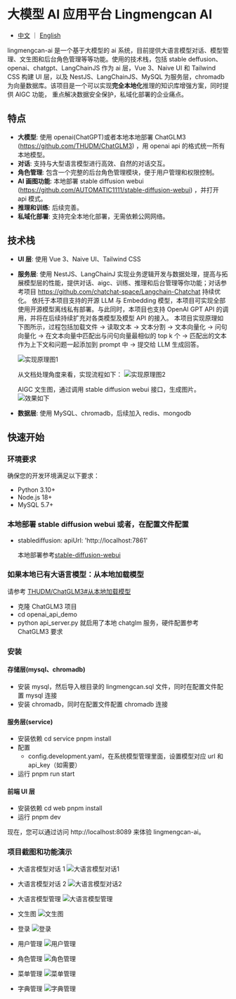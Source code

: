 # 大模型 AI 应用平台 Lingmengcan AI

- <a href="./README.md">中文</a> ｜ <a href="./README.en-US.md">English</a>

lingmengcan-ai 是一个基于大模型的 ai 系统，目前提供大语言模型对话、模型管理、文生图和后台角色管理等等功能。使用的技术栈，包括 stable deffusion、openai、chatgpt、LangChainJS 作为 ai 层，Vue 3、Naive UI 和 Tailwind CSS 构建 UI 层，以及 NestJS、LangChainJS、MySQL 为服务层，chromadb 为向量数据库。该项目是一个可以实现**完全本地化**推理的知识库增强方案，同时提供 AIGC 功能， 重点解决数据安全保护，私域化部署的企业痛点。

## 特点

- **大模型**: 使用 openai(ChatGPT)或者本地本地部署 ChatGLM3 (https://github.com/THUDM/ChatGLM3) ，用 openai api 的格式统一所有本地模型。
- **对话**: 支持与大型语言模型进行高效、自然的对话交互。
- **角色管理**: 包含一个完整的后台角色管理模块，便于用户管理和权限控制。
- **AI 画图功能**: 本地部署 stable diffusion webui (https://github.com/AUTOMATIC1111/stable-diffusion-webui) ，并打开 api 模式。
- **推理和训练**: 后续完善。
- **私域化部署**: 支持完全本地化部署，无需依赖公网网络。

## 技术栈

- **UI 层**: 使用 Vue 3、Naive UI、Tailwind CSS
- **服务层**: 使用 NestJS、LangChainJ 实现业务逻辑开发与数据处理，提高与拓展模型层的性能，提供对话、aigc、训练、推理和后台管理等你功能；对话参考项目 https://github.com/chatchat-space/Langchain-Chatchat 持续优化。
  依托于本项目支持的开源 LLM 与 Embedding 模型，本项目可实现全部使用开源模型离线私有部署。与此同时，本项目也支持 OpenAI GPT API 的调用，并将在后续持续扩充对各类模型及模型 API 的接入。
  本项目实现原理如下图所示，过程包括加载文件 -> 读取文本 -> 文本分割 -> 文本向量化 -> 问句向量化 -> 在文本向量中匹配出与问句向量最相似的 top k 个 -> 匹配出的文本作为上下文和问题一起添加到 prompt 中 -> 提交给 LLM 生成回答。

  ![实现原理图1](images/langchain+chatglm.png)

  从文档处理角度来看，实现流程如下：
  ![实现原理图2](images/langchain+chatglm2.png)

  AIGC 文生图，通过调用 stable diffusion webui 接口，生成图片。
  ![效果如下](images/txt2img.png)

- **数据层**: 使用 MySQL、chromadb，后续加入 redis、mongodb

## 快速开始

### 环境要求

确保您的开发环境满足以下要求：

- Python 3.10+
- Node.js 18+
- MySQL 5.7+

### 本地部署 stable diffusion webui 或者，在配置文件配置

- stablediffusion:
  apiUrl: 'http://localhost:7861'

  本地部署参考[stable-diffusion-webui](https://github.com/AUTOMATIC1111/stable-diffusion-webui)

### 如果本地已有大语言模型：从本地加载模型

请参考 [THUDM/ChatGLM3#从本地加载模型](https://github.com/THUDM/ChatGLM3#从本地加载模型)

- 克隆 ChatGLM3 项目
- cd openai_api_demo
- python api_server.py
  就启用了本地 chatglm 服务，硬件配置参考 ChatGLM3 要求

### 安装

#### 存储层(mysql、chromadb)

- 安装 mysql，然后导入根目录的 lingmengcan.sql 文件，同时在配置文件配置 mysql 连接
- 安装 chromadb，同时在配置文件配置 chromadb 连接

#### 服务层(service)

- 安装依赖
  cd service
  pnpm install
- 配置
  - config.development.yaml，在系统模型管理里面，设置模型对应 url 和 api_key（如需要）
- 运行
  pnpm run start

#### 前端 UI 层

- 安装依赖
  cd web
  pnpm install
- 运行
  pnpm dev

现在，您可以通过访问 http://localhost:8089 来体验 lingmengcan-ai。

### 项目截图和功能演示

- 大语言模型对话 1
  ![大语言模型对话1](images/chat1.png)

- 大语言模型对话 2
  ![大语言模型对话2](images/chat2.png)

- 大语言模型管理
  ![大语言模型管理](images/llm-model1.png)

- 文生图
  ![文生图](images/txt2img.png)

- 登录
  ![登录](images/login.png)

- 用户管理
  ![用户管理](images/user.png)

- 角色管理
  ![角色管理](images/role.png)

- 菜单管理
  ![菜单管理](images/menu.png)

- 字典管理
  ![字典管理](images/dict.png)
